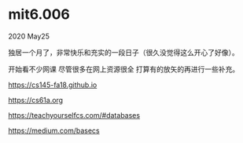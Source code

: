 # mit6.006

2020 May25 

独居一个月了，非常快乐和充实的一段日子（很久没觉得这么开心了好像）。

开始看不少网课 尽管很多在网上资源很全 打算有的放矢的再进行一些补充。



https://cs145-fa18.github.io

https://cs61a.org


https://teachyourselfcs.com/#databases

https://medium.com/basecs
